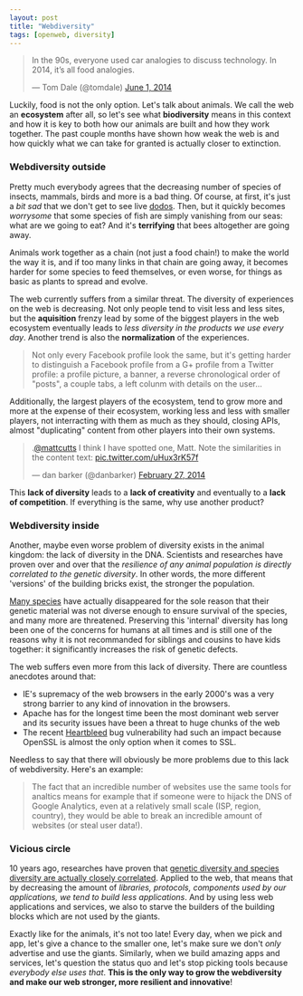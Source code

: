 ```yaml
---
layout: post
title: "Webdiversity"
tags: [openweb, diversity]
---
```



<blockquote class="twitter-tweet" lang="en"><p>In the 90s, everyone used car analogies to discuss technology. In 2014, it’s all food analogies.</p>&mdash; Tom Dale (@tomdale) <a href="https://twitter.com/tomdale/statuses/473080163513929728">June 1, 2014</a></blockquote>
<script async src="//platform.twitter.com/widgets.js" charset="utf-8">
</script>

Luckily, food is not the only option. Let's talk about animals. We call the web an **ecosystem** after all, so let's see what **biodiversity** means in this context and how it is key to both how our animals are built and how they work together. The past couple months have shown how weak the web is and how quickly what we can take for granted is actually closer to extinction.

### Webdiversity outside

Pretty much everybody agrees that the decreasing number of species of insects, mammals, birds and more is a bad thing. Of course, at first, it's just a *bit sad* that we don't get to see live [dodos](https://en.wikipedia.org/wiki/Dodo). Then, but it quickly becomes *worrysome* that some species of fish are simply vanishing from our seas: what are we going to eat? And it's **terrifying** that bees altogether are going away.

Animals work together as a chain (not just a food chain!) to make the world the way it is, and if too many links in that chain are going away, it becomes harder for some species to feed themselves, or even worse, for things as basic as plants to spread and evolve.

The web currently suffers from a similar threat. The diversity of experiences on the web is decreasing. Not only people tend to visit less and less sites, but the **aquisition** frenzy lead by some of the biggest players in the web ecosystem eventually leads to *less diversity in the products we use every day*. Another trend is also the **normalization** of the experiences. 

> Not only every Facebook profile look the same, but it's getting harder to distinguish a Facebook profile from a G+ profile from a Twitter profile: a profile picture, a banner, a reverse chronological order of "posts", a couple tabs, a left colunm with details on the user...

Additionally, the largest players of the ecosystem, tend to grow more and more at the expense of their ecosystem, working less and less with smaller players, not interracting with them as much as they should, closing APIs, almost "duplicating" content from other players into their own systems. 

<blockquote class="twitter-tweet" lang="en"><p>.<a href="https://twitter.com/mattcutts">@mattcutts</a> I think I have spotted one, Matt. Note the similarities in the content text: <a href="http://t.co/uHux3rK57f">pic.twitter.com/uHux3rK57f</a></p>&mdash; dan barker (@danbarker) <a href="https://twitter.com/danbarker/statuses/439125570115223552">February 27, 2014</a></blockquote>
<script async src="//platform.twitter.com/widgets.js" charset="utf-8">
</script>

This **lack of diversity** leads to a **lack of creativity** and eventually to a **lack of competition**. If everything is the same, why use another product?

### Webdiversity inside

Another, maybe even worse problem of diversity exists in the animal kingdom: the lack of diversity in the DNA. Scientists and researches have proven over and over that the *resilience of any animal population is directly correlated to the genetic diversity*. In other words, the more different 'versions' of the building bricks exist, the stronger the population. 

[Many species](http://www.sciencedaily.com/releases/2012/04/120418204931.htm) have actually disappeared for the sole reason that their genetic material was not diverse enough to ensure survival of the species, and many more are threatened. Preserving this 'internal' diversity has long been one of the concerns for humans at all times and is still one of the reasons why it is not recommanded for siblings and cousins to have kids together: it significantly increases the risk of genetic defects.

The web suffers even more from this lack of diversity. There are countless anecdotes around that:

* IE's supremacy of the web browsers in the early 2000's was a very strong barrier to any kind of innovation in the browsers.
* Apache has for the longest time been the most dominant web server and its security issues have been a threat to huge chunks of the web
* The recent [Heartbleed](http://heartbleed.com/) bug vulnerability had such an impact because OpenSSL is almost the only option when it comes to SSL.

Needless to say that there will obviously be more problems due to this lack of webdiversity. Here's an example:

> The fact that an incredible number of websites use the same tools for analtics means for example that if someone were to hijack the DNS of Google Analytics, even at a relatively small scale (ISP, region, country), they would be able to break an incredible amount of websites (or steal user data!).

### Vicious circle

10 years ago, researches have proven that [genetic diversity and species diversity are actually closely correlated](http://www.jstor.org/discover/10.2307/3055788?uid=3738016&uid=2&uid=4&sid=21104245270113). Applied to the web, that means that by decreasing the amount of *libraries, protocols, components used by our applications, we tend to build less applications*. And by using less web applications and services, we also to starve the builders of the building blocks which are not used by the giants. 

Exactly like for the animals, it's not too late! Every day, when we pick and app, let's give a chance to the smaller one, let's make sure we don't *only* advertise and use the giants. Similarly, when we build amazing apps and services, let's question the status quo and let's stop picking tools because *everybody else uses that*. **This is the only way to grow the webdiversity and make our web stronger, more resilient and innovative**!


